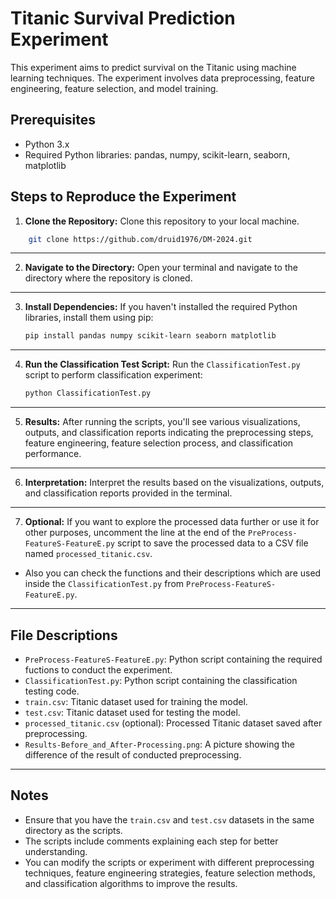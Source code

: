 # Titanic Survival Prediction Experiment

This experiment aims to predict survival on the Titanic using machine learning techniques. The experiment involves data preprocessing, feature engineering, feature selection, and model training.

## Prerequisites

- Python 3.x
- Required Python libraries: pandas, numpy, scikit-learn, seaborn, matplotlib

## Steps to Reproduce the Experiment

1. **Clone the Repository:** Clone this repository to your local machine.
```bash 
    git clone https://github.com/druid1976/DM-2024.git
```
---
2. **Navigate to the Directory:** Open your terminal and navigate to the directory where the repository is cloned.
---
3. **Install Dependencies:** If you haven't installed the required Python libraries, install them using pip:
    ```bash
    pip install pandas numpy scikit-learn seaborn matplotlib
    ```
---
4. **Run the Classification Test Script:** Run the `ClassificationTest.py` script to perform classification experiment:
    ```bash
    python ClassificationTest.py
    ```
---
5. **Results:** After running the scripts, you'll see various visualizations, outputs, and classification reports indicating the preprocessing steps, feature engineering, feature selection process, and classification performance.
---
6. **Interpretation:** Interpret the results based on the visualizations, outputs, and classification reports provided in the terminal.
---
7. **Optional:** If you want to explore the processed data further or use it for other purposes, uncomment the line at the end of the `PreProcess-FeatureS-FeatureE.py` script to save the processed data to a CSV file named `processed_titanic.csv`. 
- Also you can check the functions and their descriptions which are used inside the `ClassificationTest.py` from `PreProcess-FeatureS-FeatureE.py`.
---
## File Descriptions

- `PreProcess-FeatureS-FeatureE.py`: Python script containing the required fuctions to conduct the experiment.
- `ClassificationTest.py`: Python script containing the classification testing code.
- `train.csv`: Titanic dataset used for training the model.
- `test.csv`: Titanic dataset used for testing the model.
- `processed_titanic.csv` (optional): Processed Titanic dataset saved after preprocessing.
- `Results-Before_and_After-Processing.png`: A picture showing the difference of the result of conducted preprocessing.
---
## Notes

- Ensure that you have the `train.csv` and `test.csv` datasets in the same directory as the scripts.
- The scripts include comments explaining each step for better understanding.
- You can modify the scripts or experiment with different preprocessing techniques, feature engineering strategies, feature selection methods, and classification algorithms to improve the results.
